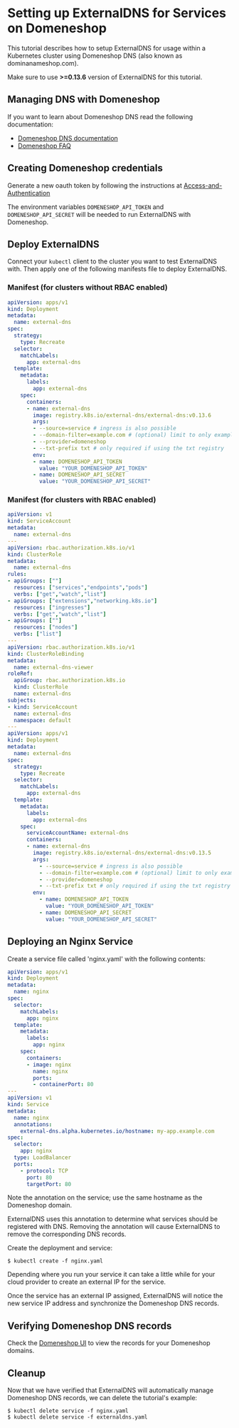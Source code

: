 # Setting up ExternalDNS for Services on Domeneshop

This tutorial describes how to setup ExternalDNS for usage within a Kubernetes cluster using Domeneshop DNS (also known as dominanameshop.com).

Make sure to use **>=0.13.6** version of ExternalDNS for this tutorial.

## Managing DNS with Domeneshop

If you want to learn about Domeneshop DNS read the following documentation:

- [Domeneshop DNS documentation](https://domainname.shop/dns?currency=USD&lang=en)
- [Domeneshop FAQ](https://domainname.shop/faq?currency=USD&lang=en)

## Creating Domeneshop credentials

Generate a new oauth token by following the instructions at [Access-and-Authentication](https://api.domeneshop.no/docs/#section/Authentication)

The environment variables `DOMENESHOP_API_TOKEN` and `DOMENESHOP_API_SECRET` will be needed to run ExternalDNS with Domeneshop.

## Deploy ExternalDNS

Connect your `kubectl` client to the cluster you want to test ExternalDNS with.
Then apply one of the following manifests file to deploy ExternalDNS.

### Manifest (for clusters without RBAC enabled)

```yaml
apiVersion: apps/v1
kind: Deployment
metadata:
  name: external-dns
spec:
  strategy:
    type: Recreate
  selector:
    matchLabels:
      app: external-dns
  template:
    metadata:
      labels:
        app: external-dns
    spec:
      containers:
      - name: external-dns
        image: registry.k8s.io/external-dns/external-dns:v0.13.6
        args:
        - --source=service # ingress is also possible
        - --domain-filter=example.com # (optional) limit to only example.com domains; change to match the zone created above.
        - --provider=domeneshop
        - --txt-prefix txt # only required if using the txt registry
        env:
        - name: DOMENESHOP_API_TOKEN
          value: "YOUR_DOMENESHOP_API_TOKEN"
        - name: DOMENESHOP_API_SECRET
          value: "YOUR_DOMENESHOP_API_SECRET"
```

### Manifest (for clusters with RBAC enabled)

```yaml
apiVersion: v1
kind: ServiceAccount
metadata:
  name: external-dns
---
apiVersion: rbac.authorization.k8s.io/v1
kind: ClusterRole
metadata:
  name: external-dns
rules:
- apiGroups: [""]
  resources: ["services","endpoints","pods"]
  verbs: ["get","watch","list"]
- apiGroups: ["extensions","networking.k8s.io"]
  resources: ["ingresses"]
  verbs: ["get","watch","list"]
- apiGroups: [""]
  resources: ["nodes"]
  verbs: ["list"]
---
apiVersion: rbac.authorization.k8s.io/v1
kind: ClusterRoleBinding
metadata:
  name: external-dns-viewer
roleRef:
  apiGroup: rbac.authorization.k8s.io
  kind: ClusterRole
  name: external-dns
subjects:
- kind: ServiceAccount
  name: external-dns
  namespace: default
---
apiVersion: apps/v1
kind: Deployment
metadata:
  name: external-dns
spec:
  strategy:
    type: Recreate
  selector:
    matchLabels:
      app: external-dns
  template:
    metadata:
      labels:
        app: external-dns
    spec:
      serviceAccountName: external-dns
      containers:
      - name: external-dns
        image: registry.k8s.io/external-dns/external-dns:v0.13.5
        args:
          - --source=service # ingress is also possible
          - --domain-filter=example.com # (optional) limit to only example.com domains; change to match the zone created above.
          - --provider=domeneshop
          - --txt-prefix txt # only required if using the txt registry
        env:
          - name: DOMENESHOP_API_TOKEN
            value: "YOUR_DOMENESHOP_API_TOKEN"
          - name: DOMENESHOP_API_SECRET
            value: "YOUR_DOMENESHOP_API_SECRET"
```

## Deploying an Nginx Service

Create a service file called 'nginx.yaml' with the following contents:

```yaml
apiVersion: apps/v1
kind: Deployment
metadata:
  name: nginx
spec:
  selector:
    matchLabels:
      app: nginx
  template:
    metadata:
      labels:
        app: nginx
    spec:
      containers:
      - image: nginx
        name: nginx
        ports:
        - containerPort: 80
---
apiVersion: v1
kind: Service
metadata:
  name: nginx
  annotations:
    external-dns.alpha.kubernetes.io/hostname: my-app.example.com
spec:
  selector:
    app: nginx
  type: LoadBalancer
  ports:
    - protocol: TCP
      port: 80
      targetPort: 80
```

Note the annotation on the service; use the same hostname as the Domeneshop domain.

ExternalDNS uses this annotation to determine what services should be registered with DNS. Removing the annotation will cause ExternalDNS to remove the corresponding DNS records.

Create the deployment and service:

```console
$ kubectl create -f nginx.yaml
```

Depending where you run your service it can take a little while for your cloud provider to create an external IP for the service.

Once the service has an external IP assigned, ExternalDNS will notice the new service IP address and synchronize the Domeneshop DNS records.

## Verifying Domeneshop DNS records

Check the [Domeneshop UI](https://domene.shop/admin?view=domains) to view the records for your Domeneshop domains.

## Cleanup

Now that we have verified that ExternalDNS will automatically manage Domeneshop DNS records, we can delete the tutorial's example:

```
$ kubectl delete service -f nginx.yaml
$ kubectl delete service -f externaldns.yaml
```
